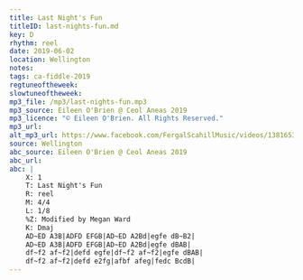 ```yaml
---
title: Last Night's Fun
titleID: last-nights-fun.md
key: D
rhythm: reel
date: 2019-06-02
location: Wellington
notes:
tags: ca-fiddle-2019
regtuneoftheweek:
slowtuneoftheweek:
mp3_file: /mp3/last-nights-fun.mp3
mp3_source: Eileen O'Brien @ Ceol Aneas 2019
mp3_licence: "© Eileen O'Brien. All Rights Reserved."
mp3_url:
alt_mp3_url: https://www.facebook.com/FergalScahillMusic/videos/1381653431930988/
source: Wellington
abc_source: Eileen O'Brien @ Ceol Aneas 2019
abc_url:
abc: |
    X: 1
    T: Last Night's Fun
    R: reel
    M: 4/4
    L: 1/8
    %Z: Modified by Megan Ward    
    K: Dmaj
    AD~ED A3B|ADFD EFGB|AD~ED A2Bd|egfe dB~B2|
    AD~ED A3B|ADFD EFGB|AD~ED A2Bd|egfe dBAB|
    df~f2 af~f2|defd egfe|df~f2 af~f2|egfe dBAB|
    df~f2 af~f2|defd e2fg|afbf afeg|fedc BcdB|
---
```


